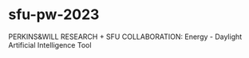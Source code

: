 # sfu-pw-2023
PERKINS&amp;WILL RESEARCH + SFU COLLABORATION: Energy - Daylight Artificial Intelligence Tool 

